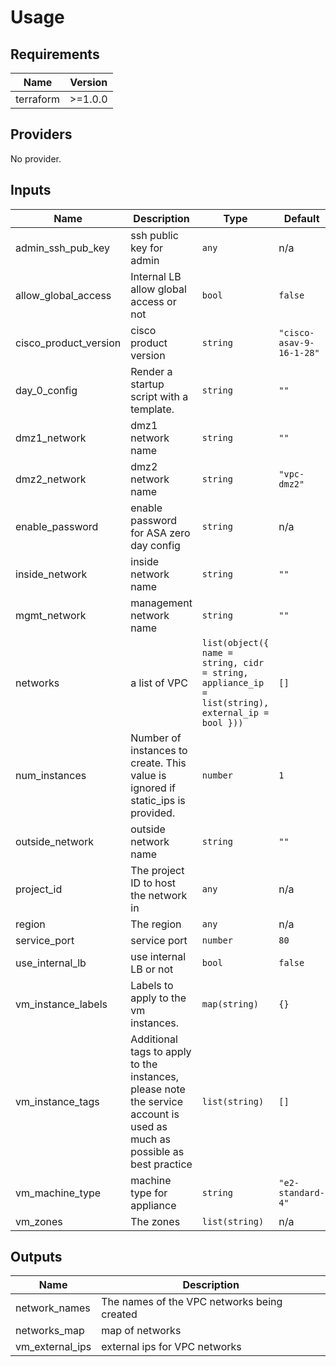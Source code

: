 # Usage
<!--- BEGIN_TF_DOCS --->
## Requirements

| Name | Version |
|------|---------|
| terraform | >=1.0.0 |

## Providers

No provider.

## Inputs

| Name | Description | Type | Default | Required |
|------|-------------|------|---------|:--------:|
| admin\_ssh\_pub\_key | ssh public key for admin | `any` | n/a | yes |
| allow\_global\_access | Internal LB allow global access or not | `bool` | `false` | no |
| cisco\_product\_version | cisco product version | `string` | `"cisco-asav-9-16-1-28"` | no |
| day\_0\_config | Render a startup script with a template. | `string` | `""` | no |
| dmz1\_network | dmz1 network name | `string` | `""` | no |
| dmz2\_network | dmz2 network name | `string` | `"vpc-dmz2"` | no |
| enable\_password | enable password for ASA zero day config | `string` | n/a | yes |
| inside\_network | inside network name | `string` | `""` | no |
| mgmt\_network | management network name | `string` | `""` | no |
| networks | a list of VPC | `list(object({ name = string, cidr = string, appliance_ip = list(string), external_ip = bool }))` | `[]` | no |
| num\_instances | Number of instances to create. This value is ignored if static\_ips is provided. | `number` | `1` | no |
| outside\_network | outside network name | `string` | `""` | no |
| project\_id | The project ID to host the network in | `any` | n/a | yes |
| region | The region | `any` | n/a | yes |
| service\_port | service port | `number` | `80` | no |
| use\_internal\_lb | use internal LB or not | `bool` | `false` | no |
| vm\_instance\_labels | Labels to apply to the vm instances. | `map(string)` | `{}` | no |
| vm\_instance\_tags | Additional tags to apply to the instances, please note the service account is used as much as possible as best practice | `list(string)` | `[]` | no |
| vm\_machine\_type | machine type for appliance | `string` | `"e2-standard-4"` | no |
| vm\_zones | The zones | `list(string)` | n/a | yes |

## Outputs

| Name | Description |
|------|-------------|
| network\_names | The names of the VPC networks being created |
| networks\_map | map of networks |
| vm\_external\_ips | external ips for VPC networks |

<!--- END_TF_DOCS --->
